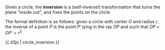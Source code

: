 Given a circle, the **inversion** is a (self-inverse!) transformation that turns the plane "inside out", and fixes the points on the circle

The formal definition is as follows: given a circle with center $O$ and radius $r$, the inverse of a point $P$ is the point $P'$ lying in the ray $OP$ and such that $OP\times OP'=r^2$

{{ d3js | circle_inversion }}